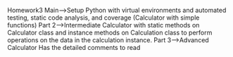 Homework3
Main-->Setup Python with virtual environments and automated testing, static code analysis, and coverage (Calculator with simple functions)
Part 2-->Intermediate Calculator with static methods on Calculator class and instance methods on Calculation class to perform operations on the data in the calculation instance.
Part 3-->Advanced Calculator Has the detailed comments to read
